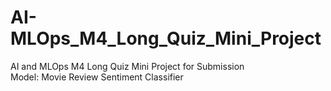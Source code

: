# AI-MLOps_M4_Long_Quiz_Mini_Project
AI and MLOps M4 Long Quiz Mini Project for Submission
<br>
Model: Movie Review Sentiment Classifier
